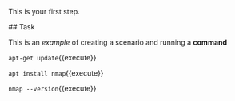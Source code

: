 This is your first step.

## Task

This is an _example_ of creating a scenario and running a **command**

`apt-get update`{{execute}}

`apt install nmap`{{execute}}

`nmap --version`{{execute}}




